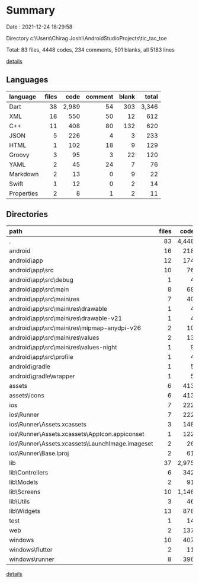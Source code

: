 # Summary

Date : 2021-12-24 18:29:58

Directory c:\Users\Chirag Joshi\AndroidStudioProjects\tic_tac_toe

Total: 83 files,  4448 codes, 234 comments, 501 blanks, all 5183 lines

[details](details.md)

## Languages
| language | files | code | comment | blank | total |
| :--- | ---: | ---: | ---: | ---: | ---: |
| Dart | 38 | 2,989 | 54 | 303 | 3,346 |
| XML | 18 | 550 | 50 | 12 | 612 |
| C++ | 11 | 408 | 80 | 132 | 620 |
| JSON | 5 | 226 | 4 | 3 | 233 |
| HTML | 1 | 102 | 18 | 9 | 129 |
| Groovy | 3 | 95 | 3 | 22 | 120 |
| YAML | 2 | 45 | 24 | 7 | 76 |
| Markdown | 2 | 13 | 0 | 9 | 22 |
| Swift | 1 | 12 | 0 | 2 | 14 |
| Properties | 2 | 8 | 1 | 2 | 11 |

## Directories
| path | files | code | comment | blank | total |
| :--- | ---: | ---: | ---: | ---: | ---: |
| . | 83 | 4,448 | 234 | 501 | 5,183 |
| android | 16 | 218 | 48 | 33 | 299 |
| android\app | 12 | 174 | 47 | 22 | 243 |
| android\app\src | 10 | 76 | 44 | 9 | 129 |
| android\app\src\debug | 1 | 4 | 3 | 1 | 8 |
| android\app\src\main | 8 | 68 | 38 | 7 | 113 |
| android\app\src\main\res | 7 | 40 | 32 | 6 | 78 |
| android\app\src\main\res\drawable | 1 | 4 | 7 | 2 | 13 |
| android\app\src\main\res\drawable-v21 | 1 | 4 | 7 | 2 | 13 |
| android\app\src\main\res\mipmap-anydpi-v26 | 2 | 10 | 0 | 0 | 10 |
| android\app\src\main\res\values | 2 | 13 | 9 | 1 | 23 |
| android\app\src\main\res\values-night | 1 | 9 | 9 | 1 | 19 |
| android\app\src\profile | 1 | 4 | 3 | 1 | 8 |
| android\gradle | 1 | 5 | 1 | 1 | 7 |
| android\gradle\wrapper | 1 | 5 | 1 | 1 | 7 |
| assets | 6 | 413 | 4 | 1 | 418 |
| assets\icons | 6 | 413 | 4 | 1 | 418 |
| ios | 7 | 222 | 2 | 9 | 233 |
| ios\Runner | 7 | 222 | 2 | 9 | 233 |
| ios\Runner\Assets.xcassets | 3 | 148 | 0 | 4 | 152 |
| ios\Runner\Assets.xcassets\AppIcon.appiconset | 1 | 122 | 0 | 1 | 123 |
| ios\Runner\Assets.xcassets\LaunchImage.imageset | 2 | 26 | 0 | 3 | 29 |
| ios\Runner\Base.lproj | 2 | 61 | 2 | 2 | 65 |
| lib | 37 | 2,975 | 44 | 296 | 3,315 |
| lib\Controllers | 6 | 342 | 16 | 71 | 429 |
| lib\Models | 2 | 91 | 0 | 9 | 100 |
| lib\Screens | 10 | 1,146 | 1 | 85 | 1,232 |
| lib\Utils | 3 | 46 | 3 | 17 | 66 |
| lib\Widgets | 13 | 878 | 2 | 88 | 968 |
| test | 1 | 14 | 10 | 7 | 31 |
| web | 2 | 137 | 18 | 10 | 165 |
| windows | 10 | 407 | 80 | 131 | 618 |
| windows\flutter | 2 | 11 | 9 | 11 | 31 |
| windows\runner | 8 | 396 | 71 | 120 | 587 |

[details](details.md)
